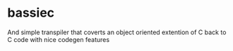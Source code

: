 # bassiec
And simple transpiler that coverts an object oriented extention of C back to C code with nice codegen features
